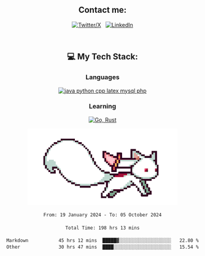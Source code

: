 

<div align="center">

## Contact me:

[![Twitter/X](https://skillicons.dev/icons?i=twitter)](https://twitter.com/erikskopp) &nbsp;
[![LinkedIn](https://skillicons.dev/icons?i=linkedin)](www.linkedin.com/in/erik-skopp) 

<div align="center">
<br>

## 💻 My Tech Stack:

### Languages

[![java python cpp latex mysql php](https://skillicons.dev/icons?i=java,python,cpp,latex,mysql,php)](https://skillicons.dev)

### Learning

[![Go, Rust](https://skillicons.dev/icons?i=go,rust)](https://skillicons.dev)

<center>

<img src="kyubey.gif" alt="Alt-Text" title="" >

</center>


<!--START_SECTION:waka-->

```txt
From: 19 January 2024 - To: 05 October 2024

Total Time: 198 hrs 13 mins

Markdown           45 hrs 12 mins  █████▓░░░░░░░░░░░░░░░░░░░   22.80 %
Other              30 hrs 47 mins  ████░░░░░░░░░░░░░░░░░░░░░   15.54 %
```

<!--END_SECTION:waka-->
